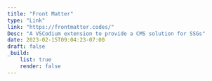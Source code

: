 ```yaml
---
title: "Front Matter"
type: "Link"
link: "https://frontmatter.codes/"
Desc: "A VSCodium extension to provide a CMS solution for SSGs"
date: 2023-02-15T09:04:23-07:00
draft: false
_build:
    list: true
    render: false
---
```


